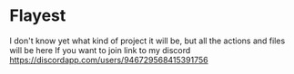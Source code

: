 # Flayest
I don't know yet what kind of project it will be, but all the actions and files will be here
If you want to join
link to my discord
https://discordapp.com/users/946729568415391756
